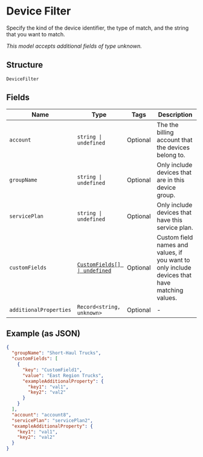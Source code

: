 
# Device Filter

Specify the kind of the device identifier, the type of match, and the string that you want to match.

*This model accepts additional fields of type unknown.*

## Structure

`DeviceFilter`

## Fields

| Name | Type | Tags | Description |
|  --- | --- | --- | --- |
| `account` | `string \| undefined` | Optional | The the billing account that the devices belong to. |
| `groupName` | `string \| undefined` | Optional | Only include devices that are in this device group. |
| `servicePlan` | `string \| undefined` | Optional | Only include devices that have this service plan. |
| `customFields` | [`CustomFields[] \| undefined`](../../doc/models/custom-fields.md) | Optional | Custom field names and values, if you want to only include devices that have matching values. |
| `additionalProperties` | `Record<string, unknown>` | Optional | - |

## Example (as JSON)

```json
{
  "groupName": "Short-Haul Trucks",
  "customFields": [
    {
      "key": "CustomField1",
      "value": "East Region Trucks",
      "exampleAdditionalProperty": {
        "key1": "val1",
        "key2": "val2"
      }
    }
  ],
  "account": "account8",
  "servicePlan": "servicePlan2",
  "exampleAdditionalProperty": {
    "key1": "val1",
    "key2": "val2"
  }
}
```

